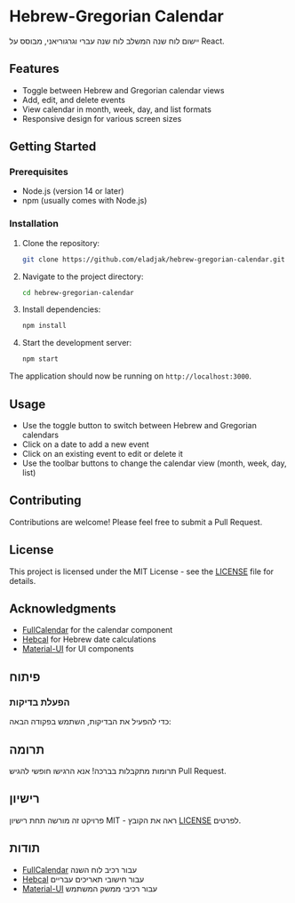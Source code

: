 # Hebrew-Gregorian Calendar

יישום לוח שנה המשלב לוח שנה עברי וגרגוריאני, מבוסס על React.

## Features

- Toggle between Hebrew and Gregorian calendar views
- Add, edit, and delete events
- View calendar in month, week, day, and list formats
- Responsive design for various screen sizes

## Getting Started

### Prerequisites

- Node.js (version 14 or later)
- npm (usually comes with Node.js)

### Installation

1. Clone the repository:
   ```bash
   git clone https://github.com/eladjak/hebrew-gregorian-calendar.git
   ```

2. Navigate to the project directory:
   ```bash
   cd hebrew-gregorian-calendar
   ```

3. Install dependencies:
   ```bash
   npm install
   ```

4. Start the development server:
   ```bash
   npm start
   ```

The application should now be running on `http://localhost:3000`.

## Usage

- Use the toggle button to switch between Hebrew and Gregorian calendars
- Click on a date to add a new event
- Click on an existing event to edit or delete it
- Use the toolbar buttons to change the calendar view (month, week, day, list)

## Contributing

Contributions are welcome! Please feel free to submit a Pull Request.

## License

This project is licensed under the MIT License - see the [LICENSE](LICENSE) file for details.

## Acknowledgments

- [FullCalendar](https://fullcalendar.io/) for the calendar component
- [Hebcal](https://www.hebcal.com/) for Hebrew date calculations
- [Material-UI](https://material-ui.com/) for UI components

## פיתוח

### הפעלת בדיקות

כדי להפעיל את הבדיקות, השתמש בפקודה הבאה:


## תרומה

תרומות מתקבלות בברכה! אנא הרגישו חופשי להגיש Pull Request.

## רישיון

פרויקט זה מורשה תחת רישיון MIT - ראה את הקובץ [LICENSE](LICENSE) לפרטים.

## תודות

- [FullCalendar](https://fullcalendar.io/) עבור רכיב לוח השנה
- [Hebcal](https://www.hebcal.com/) עבור חישובי תאריכים עבריים
- [Material-UI](https://material-ui.com/) עבור רכיבי ממשק המשתמש